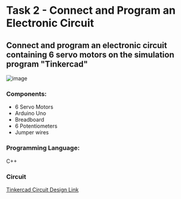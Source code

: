 # Task 2 - Connect and Program an Electronic Circuit

## Connect and program an electronic circuit containing 6 servo motors on the simulation program "Tinkercad"

![image](https://github.com/Ghalastic/Robot-Walking-Motion/assets/173709501/84e0dcd4-0fad-42df-a428-c03124eee2c2)

### Components:
- 6 Servo Motors
- Arduino Uno
- Breadboard
- 6 Potentiometers
- Jumper wires
### Programming Language:
C++
### Circuit
[Tinkercad Circuit Design Link](https://www.tinkercad.com/things/gvGrAR9GeyW-6-servo-motors-leg-joint-walking-motion-for-a-robot)
